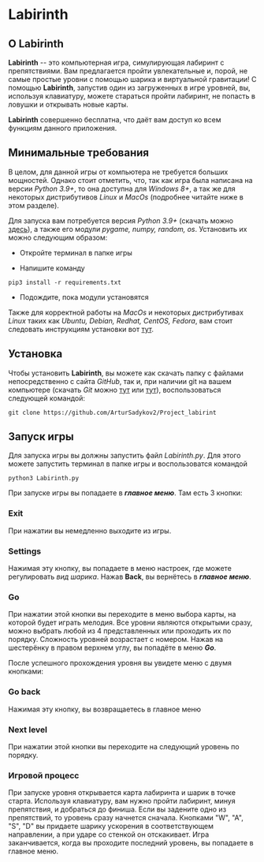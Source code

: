 # **Labirinth**

## О **Labirinth**

**Labirinth** -- это компьютерная игра, симулирующая лабиринт с препятствиями. Вам предлагается пройти увлекательные и, порой, не самые простые уровни с помощью шарика и виртуальной гравитации! С помощью **Labirinth**, запустив один из загруженных в игре уровней, 
вы, используя клавиатуру, можете стараться пройти лабиринт, не попасть в ловушки и открывать новые карты.

**Labirinth** совершенно бесплатна, что даёт вам доступ ко всем функциям данного приложения.

## Минимальные требования

В целом, для данной игры от компьютера не требуется больших мощностей. Однако стоит отметить, 
что, так как игра была написана на версии *Python 3.9+*, то она доступна для *Windows 8+*, 
а так же для некоторых дистрибутивов *Linux* и *MacOs* (подробнее читайте ниже в этом разделе).

Для запуска вам потребуется версия *Python 3.9+* (скачать можно [здесь](https://www.python.org/downloads/)), 
а также его модули *pygame, numpy, random, os*. Установить их можно следующим образом:

* Откройте терминал в папке игры

* Напишите команду 

```
pip3 install -r requirements.txt
```
* Подождите, пока модули установятся

Также для корректной работы на *MacOs* и некоторых дистрибутивах *Linux* таких как *Ubuntu, Debian, Redhat, CentOS, Fedora*, 
вам стоит следовать инструкциям установки вот [тут](https://www.pypi.org/project/audioplayer).

## Установка

Чтобы установить **Labirinth**, вы можете как скачать папку с файлами непосредственно с сайта *GitHub*, так и, при наличии git на вашем компьютере 
(скачать *Git* можно [тут](https://git-scm.com/downloads) или [тут](https://gitforwindows.org/)), воспользоваться следующей командой: 

```
git clone https://github.com/ArturSadykov2/Project_labirint
```
## Запуск игры
Для запуска игры вы должны запустить файл *Labirinth.py*. Для этого можете запустить терминал в папке игры и воспользоватся командой 
```
python3 Labirinth.py
```
При запуске игры вы попадаете в ***главное меню***. Там есть 3 кнопки:

### Exit

При нажатии вы немедленно выходите из игры.

### Settings

Нажимая эту кнопку, вы попадаете в меню настроек, где можете регулировать *вид шарика*. Нажав **Back**, вы вернётесь в ***главное меню***.

### Go

При нажатии этой кнопки вы переходите в меню выбора карты, на которой будет играть мелодия. Все уровни являются открытыми сразу, можно выбрать любой из 4 представленных или проходить их по порядку. Сложность уровней возрастает с номером. Нажав на шестерёнку в правом верхнем углу, вы попадёте в меню ***Go***. 

После успешного прохождения уровня вы увидете меню с двумя кнопками:

### Go back

Нажимая эту кнопку, вы возвращаетесь в главное меню

### Next level

При нажатии этой кнопки вы переходите на следующий уровень по порядку.

### Игровой процесс

При запуске уровня открывается карта лабиринта и шарик в точке старта. Используя клавиатуру, вам нужно пройти лабиринт, минуя препятствия, и добраться до финиша. Если вы задените одно из препятствий, то уровень сразу начнется сначала. Кнопками "W", "A", "S", "D" вы придаете шарику ускорения в соответствующем направлении, а при ударе со стенкой он отскакивает. Игра заканчивается, когда вы проходите последний уровень, вы попадаете в главное меню.
